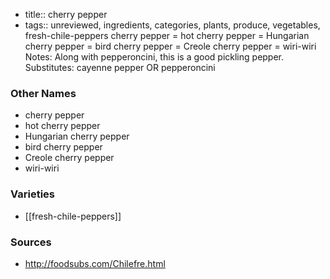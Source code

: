 - title:: cherry pepper
- tags:: unreviewed, ingredients, categories, plants, produce, vegetables, fresh-chile-peppers
cherry pepper = hot cherry pepper = Hungarian cherry pepper = bird cherry pepper = Creole cherry pepper = wiri-wiri Notes: Along with pepperoncini, this is a good pickling pepper. Substitutes: cayenne pepper OR pepperoncini

### Other Names

* cherry pepper
* hot cherry pepper
* Hungarian cherry pepper
* bird cherry pepper
* Creole cherry pepper
* wiri-wiri

### Varieties

* [[fresh-chile-peppers]]

### Sources
* http://foodsubs.com/Chilefre.html
